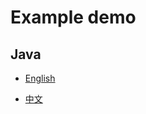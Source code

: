 # Example demo

## Java

- [English](https://docs.zegocloud.com/article/727)

- [中文](https://doc-zh.zego.im/article/3125)
